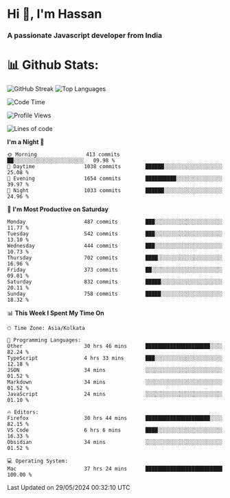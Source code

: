 # Hi 👋, I'm Hassan
### A passionate Javascript developer from India


# 📊 Github Stats:
![GitHub Streak](https://github-readme-streak-stats.herokuapp.com/?user=codeblooded47&theme=dracula&hide_border=false)
![Top Languages](https://github-readme-stats.vercel.app/api/top-langs/?username=codeblooded47&layout=compact&theme=dracula)



<!--START_SECTION:waka-->
![Code Time](http://img.shields.io/badge/Code%20Time-716%20hrs%2057%20mins-blue)

![Profile Views](http://img.shields.io/badge/Profile%20Views-16-blue)

![Lines of code](https://img.shields.io/badge/From%20Hello%20World%20I%27ve%20Written-23.5%20million%20lines%20of%20code-blue)

**I'm a Night 🦉** 

```text
🌞 Morning                413 commits         ██░░░░░░░░░░░░░░░░░░░░░░░   09.98 % 
🌆 Daytime                1038 commits        ██████░░░░░░░░░░░░░░░░░░░   25.08 % 
🌃 Evening                1654 commits        ██████████░░░░░░░░░░░░░░░   39.97 % 
🌙 Night                  1033 commits        ██████░░░░░░░░░░░░░░░░░░░   24.96 % 
```
📅 **I'm Most Productive on Saturday** 

```text
Monday                   487 commits         ███░░░░░░░░░░░░░░░░░░░░░░   11.77 % 
Tuesday                  542 commits         ███░░░░░░░░░░░░░░░░░░░░░░   13.10 % 
Wednesday                444 commits         ███░░░░░░░░░░░░░░░░░░░░░░   10.73 % 
Thursday                 702 commits         ████░░░░░░░░░░░░░░░░░░░░░   16.96 % 
Friday                   373 commits         ██░░░░░░░░░░░░░░░░░░░░░░░   09.01 % 
Saturday                 832 commits         █████░░░░░░░░░░░░░░░░░░░░   20.11 % 
Sunday                   758 commits         █████░░░░░░░░░░░░░░░░░░░░   18.32 % 
```


📊 **This Week I Spent My Time On** 

```text
🕑︎ Time Zone: Asia/Kolkata

💬 Programming Languages: 
Other                    30 hrs 46 mins      █████████████████████░░░░   82.24 % 
TypeScript               4 hrs 33 mins       ███░░░░░░░░░░░░░░░░░░░░░░   12.18 % 
JSON                     34 mins             ░░░░░░░░░░░░░░░░░░░░░░░░░   01.52 % 
Markdown                 34 mins             ░░░░░░░░░░░░░░░░░░░░░░░░░   01.52 % 
JavaScript               24 mins             ░░░░░░░░░░░░░░░░░░░░░░░░░   01.10 % 

🔥 Editors: 
Firefox                  30 hrs 44 mins      █████████████████████░░░░   82.15 % 
VS Code                  6 hrs 6 mins        ████░░░░░░░░░░░░░░░░░░░░░   16.33 % 
Obsidian                 34 mins             ░░░░░░░░░░░░░░░░░░░░░░░░░   01.52 % 

💻 Operating System: 
Mac                      37 hrs 24 mins      █████████████████████████   100.00 % 
```


 Last Updated on 29/05/2024 00:32:10 UTC
<!--END_SECTION:waka-->

